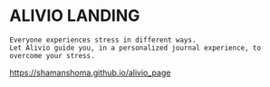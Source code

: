 # ALIVIO LANDING

```
Everyone experiences stress in different ways.
Let Alivio guide you, in a personalized journal experience, to overcome your stress.
```

https://shamanshoma.github.io/alivio_page
